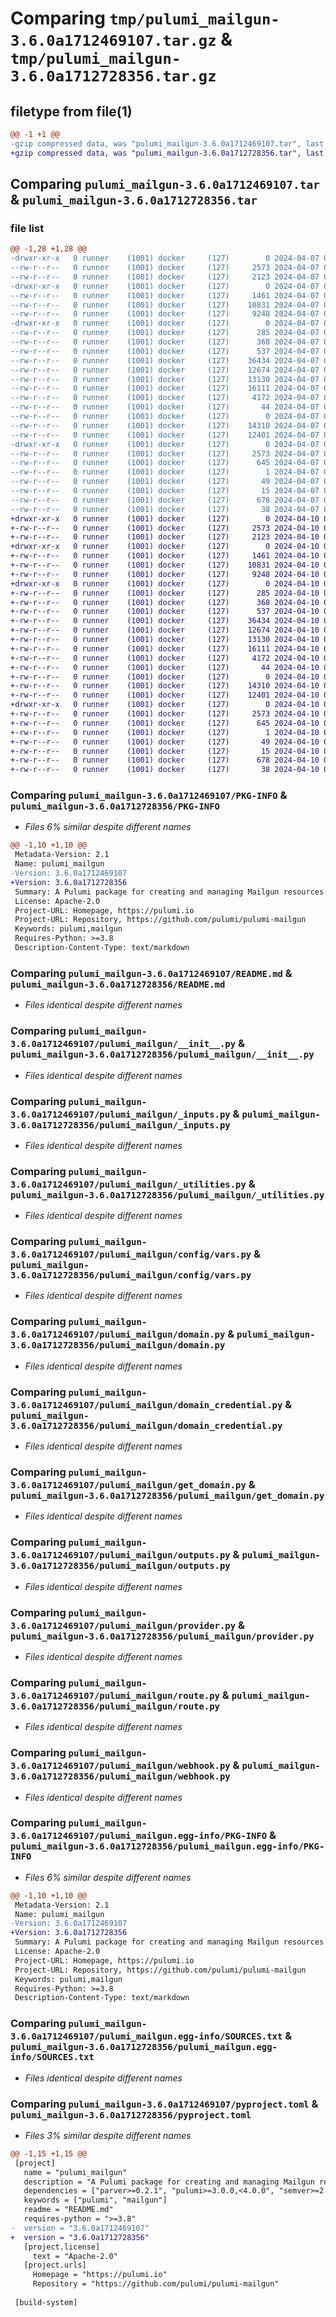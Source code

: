 # Comparing `tmp/pulumi_mailgun-3.6.0a1712469107.tar.gz` & `tmp/pulumi_mailgun-3.6.0a1712728356.tar.gz`

## filetype from file(1)

```diff
@@ -1 +1 @@
-gzip compressed data, was "pulumi_mailgun-3.6.0a1712469107.tar", last modified: Sun Apr  7 05:54:18 2024, max compression
+gzip compressed data, was "pulumi_mailgun-3.6.0a1712728356.tar", last modified: Wed Apr 10 06:01:06 2024, max compression
```

## Comparing `pulumi_mailgun-3.6.0a1712469107.tar` & `pulumi_mailgun-3.6.0a1712728356.tar`

### file list

```diff
@@ -1,28 +1,28 @@
-drwxr-xr-x   0 runner    (1001) docker     (127)        0 2024-04-07 05:54:18.011970 pulumi_mailgun-3.6.0a1712469107/
--rw-r--r--   0 runner    (1001) docker     (127)     2573 2024-04-07 05:54:18.011970 pulumi_mailgun-3.6.0a1712469107/PKG-INFO
--rw-r--r--   0 runner    (1001) docker     (127)     2123 2024-04-07 05:54:11.000000 pulumi_mailgun-3.6.0a1712469107/README.md
-drwxr-xr-x   0 runner    (1001) docker     (127)        0 2024-04-07 05:54:18.007970 pulumi_mailgun-3.6.0a1712469107/pulumi_mailgun/
--rw-r--r--   0 runner    (1001) docker     (127)     1461 2024-04-07 05:54:11.000000 pulumi_mailgun-3.6.0a1712469107/pulumi_mailgun/__init__.py
--rw-r--r--   0 runner    (1001) docker     (127)    10831 2024-04-07 05:54:11.000000 pulumi_mailgun-3.6.0a1712469107/pulumi_mailgun/_inputs.py
--rw-r--r--   0 runner    (1001) docker     (127)     9248 2024-04-07 05:54:11.000000 pulumi_mailgun-3.6.0a1712469107/pulumi_mailgun/_utilities.py
-drwxr-xr-x   0 runner    (1001) docker     (127)        0 2024-04-07 05:54:18.007970 pulumi_mailgun-3.6.0a1712469107/pulumi_mailgun/config/
--rw-r--r--   0 runner    (1001) docker     (127)      285 2024-04-07 05:54:11.000000 pulumi_mailgun-3.6.0a1712469107/pulumi_mailgun/config/__init__.py
--rw-r--r--   0 runner    (1001) docker     (127)      368 2024-04-07 05:54:11.000000 pulumi_mailgun-3.6.0a1712469107/pulumi_mailgun/config/__init__.pyi
--rw-r--r--   0 runner    (1001) docker     (127)      537 2024-04-07 05:54:11.000000 pulumi_mailgun-3.6.0a1712469107/pulumi_mailgun/config/vars.py
--rw-r--r--   0 runner    (1001) docker     (127)    36434 2024-04-07 05:54:11.000000 pulumi_mailgun-3.6.0a1712469107/pulumi_mailgun/domain.py
--rw-r--r--   0 runner    (1001) docker     (127)    12674 2024-04-07 05:54:11.000000 pulumi_mailgun-3.6.0a1712469107/pulumi_mailgun/domain_credential.py
--rw-r--r--   0 runner    (1001) docker     (127)    13130 2024-04-07 05:54:11.000000 pulumi_mailgun-3.6.0a1712469107/pulumi_mailgun/get_domain.py
--rw-r--r--   0 runner    (1001) docker     (127)    16111 2024-04-07 05:54:11.000000 pulumi_mailgun-3.6.0a1712469107/pulumi_mailgun/outputs.py
--rw-r--r--   0 runner    (1001) docker     (127)     4172 2024-04-07 05:54:11.000000 pulumi_mailgun-3.6.0a1712469107/pulumi_mailgun/provider.py
--rw-r--r--   0 runner    (1001) docker     (127)       44 2024-04-07 05:54:11.000000 pulumi_mailgun-3.6.0a1712469107/pulumi_mailgun/pulumi-plugin.json
--rw-r--r--   0 runner    (1001) docker     (127)        0 2024-04-07 05:54:11.000000 pulumi_mailgun-3.6.0a1712469107/pulumi_mailgun/py.typed
--rw-r--r--   0 runner    (1001) docker     (127)    14310 2024-04-07 05:54:11.000000 pulumi_mailgun-3.6.0a1712469107/pulumi_mailgun/route.py
--rw-r--r--   0 runner    (1001) docker     (127)    12401 2024-04-07 05:54:11.000000 pulumi_mailgun-3.6.0a1712469107/pulumi_mailgun/webhook.py
-drwxr-xr-x   0 runner    (1001) docker     (127)        0 2024-04-07 05:54:18.011970 pulumi_mailgun-3.6.0a1712469107/pulumi_mailgun.egg-info/
--rw-r--r--   0 runner    (1001) docker     (127)     2573 2024-04-07 05:54:17.000000 pulumi_mailgun-3.6.0a1712469107/pulumi_mailgun.egg-info/PKG-INFO
--rw-r--r--   0 runner    (1001) docker     (127)      645 2024-04-07 05:54:18.000000 pulumi_mailgun-3.6.0a1712469107/pulumi_mailgun.egg-info/SOURCES.txt
--rw-r--r--   0 runner    (1001) docker     (127)        1 2024-04-07 05:54:17.000000 pulumi_mailgun-3.6.0a1712469107/pulumi_mailgun.egg-info/dependency_links.txt
--rw-r--r--   0 runner    (1001) docker     (127)       49 2024-04-07 05:54:17.000000 pulumi_mailgun-3.6.0a1712469107/pulumi_mailgun.egg-info/requires.txt
--rw-r--r--   0 runner    (1001) docker     (127)       15 2024-04-07 05:54:17.000000 pulumi_mailgun-3.6.0a1712469107/pulumi_mailgun.egg-info/top_level.txt
--rw-r--r--   0 runner    (1001) docker     (127)      678 2024-04-07 05:54:11.000000 pulumi_mailgun-3.6.0a1712469107/pyproject.toml
--rw-r--r--   0 runner    (1001) docker     (127)       38 2024-04-07 05:54:18.011970 pulumi_mailgun-3.6.0a1712469107/setup.cfg
+drwxr-xr-x   0 runner    (1001) docker     (127)        0 2024-04-10 06:01:06.376728 pulumi_mailgun-3.6.0a1712728356/
+-rw-r--r--   0 runner    (1001) docker     (127)     2573 2024-04-10 06:01:06.376728 pulumi_mailgun-3.6.0a1712728356/PKG-INFO
+-rw-r--r--   0 runner    (1001) docker     (127)     2123 2024-04-10 06:01:00.000000 pulumi_mailgun-3.6.0a1712728356/README.md
+drwxr-xr-x   0 runner    (1001) docker     (127)        0 2024-04-10 06:01:06.376728 pulumi_mailgun-3.6.0a1712728356/pulumi_mailgun/
+-rw-r--r--   0 runner    (1001) docker     (127)     1461 2024-04-10 06:01:00.000000 pulumi_mailgun-3.6.0a1712728356/pulumi_mailgun/__init__.py
+-rw-r--r--   0 runner    (1001) docker     (127)    10831 2024-04-10 06:01:00.000000 pulumi_mailgun-3.6.0a1712728356/pulumi_mailgun/_inputs.py
+-rw-r--r--   0 runner    (1001) docker     (127)     9248 2024-04-10 06:01:00.000000 pulumi_mailgun-3.6.0a1712728356/pulumi_mailgun/_utilities.py
+drwxr-xr-x   0 runner    (1001) docker     (127)        0 2024-04-10 06:01:06.376728 pulumi_mailgun-3.6.0a1712728356/pulumi_mailgun/config/
+-rw-r--r--   0 runner    (1001) docker     (127)      285 2024-04-10 06:01:00.000000 pulumi_mailgun-3.6.0a1712728356/pulumi_mailgun/config/__init__.py
+-rw-r--r--   0 runner    (1001) docker     (127)      368 2024-04-10 06:01:00.000000 pulumi_mailgun-3.6.0a1712728356/pulumi_mailgun/config/__init__.pyi
+-rw-r--r--   0 runner    (1001) docker     (127)      537 2024-04-10 06:01:00.000000 pulumi_mailgun-3.6.0a1712728356/pulumi_mailgun/config/vars.py
+-rw-r--r--   0 runner    (1001) docker     (127)    36434 2024-04-10 06:01:00.000000 pulumi_mailgun-3.6.0a1712728356/pulumi_mailgun/domain.py
+-rw-r--r--   0 runner    (1001) docker     (127)    12674 2024-04-10 06:01:00.000000 pulumi_mailgun-3.6.0a1712728356/pulumi_mailgun/domain_credential.py
+-rw-r--r--   0 runner    (1001) docker     (127)    13130 2024-04-10 06:01:00.000000 pulumi_mailgun-3.6.0a1712728356/pulumi_mailgun/get_domain.py
+-rw-r--r--   0 runner    (1001) docker     (127)    16111 2024-04-10 06:01:00.000000 pulumi_mailgun-3.6.0a1712728356/pulumi_mailgun/outputs.py
+-rw-r--r--   0 runner    (1001) docker     (127)     4172 2024-04-10 06:01:00.000000 pulumi_mailgun-3.6.0a1712728356/pulumi_mailgun/provider.py
+-rw-r--r--   0 runner    (1001) docker     (127)       44 2024-04-10 06:01:00.000000 pulumi_mailgun-3.6.0a1712728356/pulumi_mailgun/pulumi-plugin.json
+-rw-r--r--   0 runner    (1001) docker     (127)        0 2024-04-10 06:01:00.000000 pulumi_mailgun-3.6.0a1712728356/pulumi_mailgun/py.typed
+-rw-r--r--   0 runner    (1001) docker     (127)    14310 2024-04-10 06:01:00.000000 pulumi_mailgun-3.6.0a1712728356/pulumi_mailgun/route.py
+-rw-r--r--   0 runner    (1001) docker     (127)    12401 2024-04-10 06:01:00.000000 pulumi_mailgun-3.6.0a1712728356/pulumi_mailgun/webhook.py
+drwxr-xr-x   0 runner    (1001) docker     (127)        0 2024-04-10 06:01:06.376728 pulumi_mailgun-3.6.0a1712728356/pulumi_mailgun.egg-info/
+-rw-r--r--   0 runner    (1001) docker     (127)     2573 2024-04-10 06:01:06.000000 pulumi_mailgun-3.6.0a1712728356/pulumi_mailgun.egg-info/PKG-INFO
+-rw-r--r--   0 runner    (1001) docker     (127)      645 2024-04-10 06:01:06.000000 pulumi_mailgun-3.6.0a1712728356/pulumi_mailgun.egg-info/SOURCES.txt
+-rw-r--r--   0 runner    (1001) docker     (127)        1 2024-04-10 06:01:06.000000 pulumi_mailgun-3.6.0a1712728356/pulumi_mailgun.egg-info/dependency_links.txt
+-rw-r--r--   0 runner    (1001) docker     (127)       49 2024-04-10 06:01:06.000000 pulumi_mailgun-3.6.0a1712728356/pulumi_mailgun.egg-info/requires.txt
+-rw-r--r--   0 runner    (1001) docker     (127)       15 2024-04-10 06:01:06.000000 pulumi_mailgun-3.6.0a1712728356/pulumi_mailgun.egg-info/top_level.txt
+-rw-r--r--   0 runner    (1001) docker     (127)      678 2024-04-10 06:01:00.000000 pulumi_mailgun-3.6.0a1712728356/pyproject.toml
+-rw-r--r--   0 runner    (1001) docker     (127)       38 2024-04-10 06:01:06.376728 pulumi_mailgun-3.6.0a1712728356/setup.cfg
```

### Comparing `pulumi_mailgun-3.6.0a1712469107/PKG-INFO` & `pulumi_mailgun-3.6.0a1712728356/PKG-INFO`

 * *Files 6% similar despite different names*

```diff
@@ -1,10 +1,10 @@
 Metadata-Version: 2.1
 Name: pulumi_mailgun
-Version: 3.6.0a1712469107
+Version: 3.6.0a1712728356
 Summary: A Pulumi package for creating and managing Mailgun resources.
 License: Apache-2.0
 Project-URL: Homepage, https://pulumi.io
 Project-URL: Repository, https://github.com/pulumi/pulumi-mailgun
 Keywords: pulumi,mailgun
 Requires-Python: >=3.8
 Description-Content-Type: text/markdown
```

### Comparing `pulumi_mailgun-3.6.0a1712469107/README.md` & `pulumi_mailgun-3.6.0a1712728356/README.md`

 * *Files identical despite different names*

### Comparing `pulumi_mailgun-3.6.0a1712469107/pulumi_mailgun/__init__.py` & `pulumi_mailgun-3.6.0a1712728356/pulumi_mailgun/__init__.py`

 * *Files identical despite different names*

### Comparing `pulumi_mailgun-3.6.0a1712469107/pulumi_mailgun/_inputs.py` & `pulumi_mailgun-3.6.0a1712728356/pulumi_mailgun/_inputs.py`

 * *Files identical despite different names*

### Comparing `pulumi_mailgun-3.6.0a1712469107/pulumi_mailgun/_utilities.py` & `pulumi_mailgun-3.6.0a1712728356/pulumi_mailgun/_utilities.py`

 * *Files identical despite different names*

### Comparing `pulumi_mailgun-3.6.0a1712469107/pulumi_mailgun/config/vars.py` & `pulumi_mailgun-3.6.0a1712728356/pulumi_mailgun/config/vars.py`

 * *Files identical despite different names*

### Comparing `pulumi_mailgun-3.6.0a1712469107/pulumi_mailgun/domain.py` & `pulumi_mailgun-3.6.0a1712728356/pulumi_mailgun/domain.py`

 * *Files identical despite different names*

### Comparing `pulumi_mailgun-3.6.0a1712469107/pulumi_mailgun/domain_credential.py` & `pulumi_mailgun-3.6.0a1712728356/pulumi_mailgun/domain_credential.py`

 * *Files identical despite different names*

### Comparing `pulumi_mailgun-3.6.0a1712469107/pulumi_mailgun/get_domain.py` & `pulumi_mailgun-3.6.0a1712728356/pulumi_mailgun/get_domain.py`

 * *Files identical despite different names*

### Comparing `pulumi_mailgun-3.6.0a1712469107/pulumi_mailgun/outputs.py` & `pulumi_mailgun-3.6.0a1712728356/pulumi_mailgun/outputs.py`

 * *Files identical despite different names*

### Comparing `pulumi_mailgun-3.6.0a1712469107/pulumi_mailgun/provider.py` & `pulumi_mailgun-3.6.0a1712728356/pulumi_mailgun/provider.py`

 * *Files identical despite different names*

### Comparing `pulumi_mailgun-3.6.0a1712469107/pulumi_mailgun/route.py` & `pulumi_mailgun-3.6.0a1712728356/pulumi_mailgun/route.py`

 * *Files identical despite different names*

### Comparing `pulumi_mailgun-3.6.0a1712469107/pulumi_mailgun/webhook.py` & `pulumi_mailgun-3.6.0a1712728356/pulumi_mailgun/webhook.py`

 * *Files identical despite different names*

### Comparing `pulumi_mailgun-3.6.0a1712469107/pulumi_mailgun.egg-info/PKG-INFO` & `pulumi_mailgun-3.6.0a1712728356/pulumi_mailgun.egg-info/PKG-INFO`

 * *Files 6% similar despite different names*

```diff
@@ -1,10 +1,10 @@
 Metadata-Version: 2.1
 Name: pulumi_mailgun
-Version: 3.6.0a1712469107
+Version: 3.6.0a1712728356
 Summary: A Pulumi package for creating and managing Mailgun resources.
 License: Apache-2.0
 Project-URL: Homepage, https://pulumi.io
 Project-URL: Repository, https://github.com/pulumi/pulumi-mailgun
 Keywords: pulumi,mailgun
 Requires-Python: >=3.8
 Description-Content-Type: text/markdown
```

### Comparing `pulumi_mailgun-3.6.0a1712469107/pulumi_mailgun.egg-info/SOURCES.txt` & `pulumi_mailgun-3.6.0a1712728356/pulumi_mailgun.egg-info/SOURCES.txt`

 * *Files identical despite different names*

### Comparing `pulumi_mailgun-3.6.0a1712469107/pyproject.toml` & `pulumi_mailgun-3.6.0a1712728356/pyproject.toml`

 * *Files 3% similar despite different names*

```diff
@@ -1,15 +1,15 @@
 [project]
   name = "pulumi_mailgun"
   description = "A Pulumi package for creating and managing Mailgun resources."
   dependencies = ["parver>=0.2.1", "pulumi>=3.0.0,<4.0.0", "semver>=2.8.1"]
   keywords = ["pulumi", "mailgun"]
   readme = "README.md"
   requires-python = ">=3.8"
-  version = "3.6.0a1712469107"
+  version = "3.6.0a1712728356"
   [project.license]
     text = "Apache-2.0"
   [project.urls]
     Homepage = "https://pulumi.io"
     Repository = "https://github.com/pulumi/pulumi-mailgun"
 
 [build-system]
```


